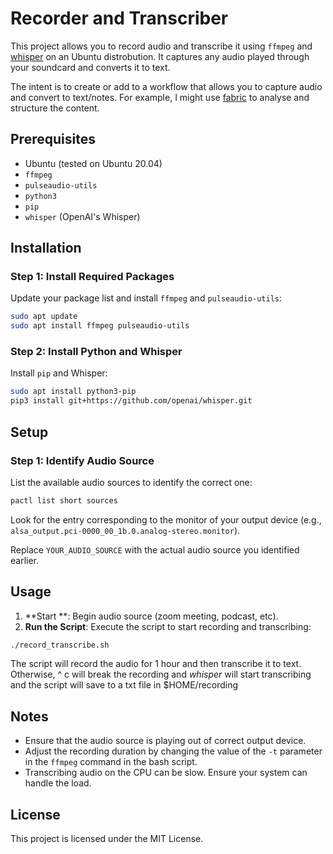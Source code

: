 # Recorder and Transcriber

This project allows you to record audio and transcribe it using `ffmpeg` and [whisper](https://github.com/openai/whisper.git) on an Ubuntu distrobution. It captures any audio played through your soundcard and converts it to text.

The intent is to create or add to a workflow that allows you to capture audio and convert to text/notes. For example, I might use [fabric](https://github.com/danielmiessler/fabric) to analyse and structure the content.  

## Prerequisites

- Ubuntu (tested on Ubuntu 20.04)
- `ffmpeg`
- `pulseaudio-utils`
- `python3`
- `pip`
- `whisper` (OpenAI's Whisper)

## Installation

### Step 1: Install Required Packages

Update your package list and install `ffmpeg` and `pulseaudio-utils`:

```bash
sudo apt update
sudo apt install ffmpeg pulseaudio-utils
```

### Step 2: Install Python and Whisper

Install `pip` and Whisper:

```bash
sudo apt install python3-pip
pip3 install git+https://github.com/openai/whisper.git
```

## Setup

### Step 1: Identify Audio Source

List the available audio sources to identify the correct one:

```bash
pactl list short sources
```

Look for the entry corresponding to the monitor of your output device (e.g., `alsa_output.pci-0000_00_1b.0.analog-stereo.monitor`).

Replace `YOUR_AUDIO_SOURCE` with the actual audio source you identified earlier.


## Usage

1. **Start **: Begin audio source (zoom meeting, podcast, etc).
2. **Run the Script**: Execute the script to start recording and transcribing:

```bash
./record_transcribe.sh
```

The script will record the audio for 1 hour and then transcribe it to text. Otherwise, ^ c will break the recording and *whisper* will start transcribing and the script will save to a txt file in $HOME/recording 

## Notes

- Ensure that the audio source is playing out of correct output device.
- Adjust the recording duration by changing the value of the `-t` parameter in the `ffmpeg` command in the bash script.
- Transcribing audio on the CPU can be slow. Ensure your system can handle the load.

## License

This project is licensed under the MIT License.


